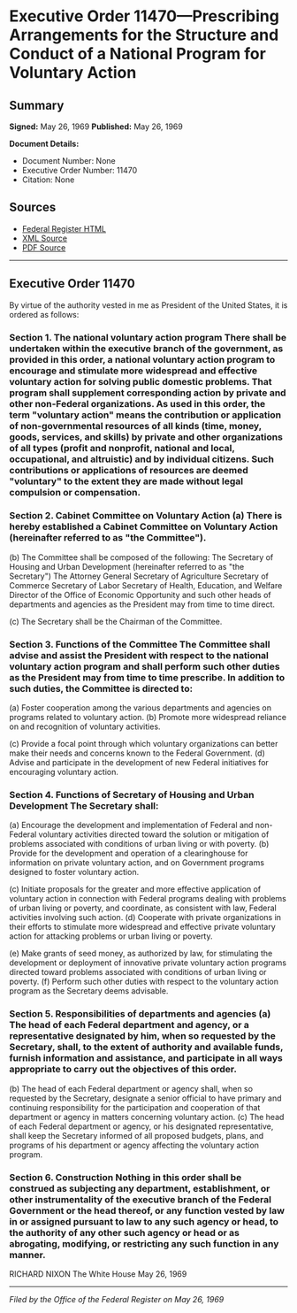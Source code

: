 # Executive Order 11470—Prescribing Arrangements for the Structure and Conduct of a National Program for Voluntary Action

## Summary

**Signed:** May 26, 1969
**Published:** May 26, 1969

**Document Details:**
- Document Number: None
- Executive Order Number: 11470
- Citation: None

## Sources
- [Federal Register HTML](https://www.presidency.ucsb.edu/documents/executive-order-11470-prescribing-arrangements-for-the-structure-and-conduct-national)
- [XML Source](None)
- [PDF Source](None)

---

## Executive Order 11470

By virtue of the authority vested in me as President of the United States, it is ordered as follows:
### Section 1. The national voluntary action program There shall be undertaken within the executive branch of the government, as provided in this order, a national voluntary action program to encourage and stimulate more widespread and effective voluntary action for solving public domestic problems. That program shall supplement corresponding action by private and other non-Federal organizations. As used in this order, the term "voluntary action" means the contribution or application of non-governmental resources of all kinds (time, money, goods, services, and skills) by private and other organizations of all types (profit and nonprofit, national and local, occupational, and altruistic) and by individual citizens. Such contributions or applications of resources are deemed "voluntary" to the extent they are made without legal compulsion or compensation.

### Section 2. Cabinet Committee on Voluntary Action (a) There is hereby established a Cabinet Committee on Voluntary Action (hereinafter referred to as "the Committee").

(b) The Committee shall be composed of the following:
The Secretary of Housing and Urban Development
(hereinafter referred to as "the Secretary")
The Attorney General
Secretary of Agriculture Secretary of Commerce
Secretary of Labor
Secretary of Health, Education, and Welfare
Director of the Office of Economic Opportunity and such other heads of departments and agencies as the President may from time to time direct.

(c) The Secretary shall be the Chairman of the Committee.
### Section 3. Functions of the Committee The Committee shall advise and assist the President with respect to the national voluntary action program and shall perform such other duties as the President may from time to time prescribe. In addition to such duties, the Committee is directed to:

(a) Foster cooperation among the various departments and agencies on programs related to voluntary action.
(b) Promote more widespread reliance on and recognition of voluntary activities.

(c) Provide a focal point through which voluntary organizations can better make their needs and concerns known to the Federal Government.
(d) Advise and participate in the development of new Federal initiatives for encouraging voluntary action.

### Section 4. Functions of Secretary of Housing and Urban Development The Secretary shall:

(a) Encourage the development and implementation of Federal and non-Federal voluntary activities directed toward the solution or mitigation of problems associated with conditions of urban living or with poverty.
(b) Provide for the development and operation of a clearinghouse for information on private voluntary action, and on Government programs designed to foster voluntary action.

(c) Initiate proposals for the greater and more effective application of voluntary action in connection with Federal programs dealing with problems of urban living or poverty, and coordinate, as consistent with law, Federal activities involving such action.
(d) Cooperate with private organizations in their efforts to stimulate more widespread and effective private voluntary action for attacking problems or urban living or poverty.

(e) Make grants of seed money, as authorized by law, for stimulating the development or deployment of innovative private voluntary action programs directed toward problems associated with conditions of urban living or poverty.
(f) Perform such other duties with respect to the voluntary action program as the Secretary deems advisable.

### Section 5. Responsibilities of departments and agencies (a) The head of each Federal department and agency, or a representative designated by him, when so requested by the Secretary, shall, to the extent of authority and available funds, furnish information and assistance, and participate in all ways appropriate to carry out the objectives of this order.

(b) The head of each Federal department or agency shall, when so requested by the Secretary, designate a senior official to have primary and continuing responsibility for the participation and cooperation of that department or agency in matters concerning voluntary action.
(c) The head of each Federal department or agency, or his designated representative, shall keep the Secretary informed of all proposed budgets, plans, and programs of his department or agency affecting the voluntary action program.

### Section 6. Construction Nothing in this order shall be construed as subjecting any department, establishment, or other instrumentality of the executive branch of the Federal Government or the head thereof, or any function vested by law in or assigned pursuant to law to any such agency or head, to the authority of any other such agency or head or as abrogating, modifying, or restricting any such function in any manner.

RICHARD NIXON
The White House
May 26, 1969

---

*Filed by the Office of the Federal Register on May 26, 1969*
